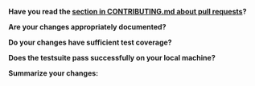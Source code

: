 **Have you read the [section in CONTRIBUTING.md about pull requests](https://github.com/MarshallOfSound/electron-forge/blob/master/CONTRIBUTING.md#filing-pull-requests)?**



**Are your changes appropriately documented?**



**Do your changes have sufficient test coverage?**



**Does the testsuite pass successfully on your local machine?**



**Summarize your changes:**


